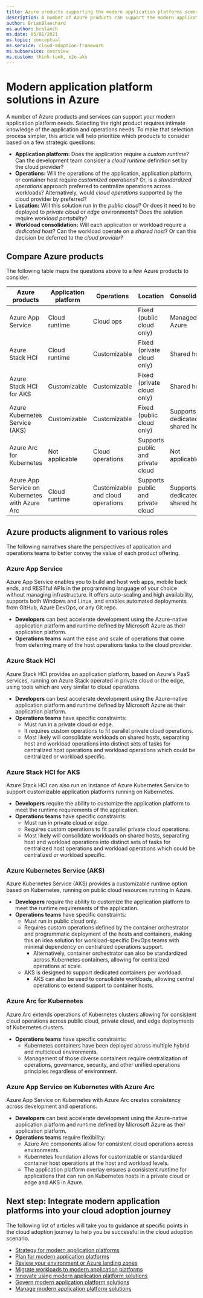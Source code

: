 ```yaml
---
title: Azure products supporting the modern application platforms scenario
description: A number of Azure products can support the modern application platform scenario depending on specific application and operations needs.
author: BrianBlanchard
ms.author: brblanch
ms.date: 05/01/2021
ms.topic: conceptual
ms.service: cloud-adoption-framework
ms.subservice: overview
ms.custom: think-tank, e2e-aks
---
```


# Modern application platform solutions in Azure

A number of Azure products and services can support your modern application platform needs. Selecting the right product requires intimate knowledge of the application and operations needs. To make that selection process simpler, this article will help prioritize which products to consider based on a few strategic questions:

- **Application platform:** Does the application require a *custom runtime*? Can the development team consider a *cloud runtime* definition set by the cloud provider?
- **Operations:** Will the operations of the application, application platform, or container host require *customized operations*? Or, is a *standardized operations* approach preferred to centralize operations across workloads? Alternatively, would *cloud operations* supported by the cloud provider by preferred?
- **Location:** Will this solution run in the *public cloud*? Or does it need to be deployed to *private cloud* or *edge* environments? Does the solution require *workload portability*?
- **Workload consolidation:** Will each application or workload require a *dedicated host*? Can the workload operate on a *shared host*? Or can this decision be deferred to the *cloud provider*?

## Compare Azure products

The following table maps the questions above to a few Azure products to consider.

| Azure products | Application platform | Operations | Location | Consolidation |
|--|--|--|--|--|
| Azure App Service | Cloud runtime | Cloud ops | Fixed (public cloud only) | Managed by Azure |
| Azure Stack HCI | Cloud runtime | Customizable | Fixed (private cloud only) | Shared host |
| Azure Stack HCI for AKS | Customizable | Customizable | Fixed (private cloud only) | Shared host |
| Azure Kubernetes Service (AKS) | Customizable | Customizable | Fixed (public cloud only) | Supports dedicated or shared hosts |
| Azure Arc for Kubernetes | Not applicable | Cloud operations | Supports public and private cloud | Not applicable |
| Azure App Service on Kubernetes with Azure Arc | Cloud runtime | Customizable and cloud operations | Supports public and private cloud | Supports dedicated or shared hosts |

## Azure products alignment to various roles

The following narratives share the perspectives of application and operations teams to better convey the value of each product offering.

### Azure App Service

Azure App Service enables you to build and host web apps, mobile back ends, and RESTful APIs in the programming language of your choice without managing infrastructure. It offers auto-scaling and high availability, supports both Windows and Linux, and enables automated deployments from GitHub, Azure DevOps, or any Git repo.

- **Developers** can best accelerate development using the Azure-native application platform and runtime defined by Microsoft Azure as their application platform.
- **Operations teams** want the ease and scale of operations that come from deferring many of the host operations tasks to the cloud provider.

### Azure Stack HCI

Azure Stack HCI provides an application platform, based on Azure's PaaS services, running on Azure Stack operated in private cloud or the edge, using tools which are very similar to cloud operations.

- **Developers** can best accelerate development using the Azure-native application platform and runtime defined by Microsoft Azure as their application platform.
- **Operations teams** have specific constraints:
  - Must run in a private cloud or edge.
  - It requires custom operations to fit parallel private cloud operations.
  - Most likely will consolidate workloads on shared hosts, separating host and workload operations into distinct sets of tasks for centralized host operations and workload operations which could be centralized or workload specific.

### Azure Stack HCI for AKS

Azure Stack HCI can also run an instance of Azure Kubernetes Service to support customizable application platforms running on Kubernetes.

- **Developers** require the ability to customize the application platform to meet the runtime requirements of the application.
- **Operations teams** have specific constraints:
  - Must run in private cloud or edge.
  - Requires custom operations to fit parallel private cloud operations.
  - Most likely will consolidate workloads on shared hosts, separating host and workload operations into distinct sets of tasks for centralized host operations and workload operations which could be centralized or workload specific.

### Azure Kubernetes Service (AKS)

Azure Kubernetes Service (AKS) provides a customizable runtime option based on Kubernetes, running on public cloud resources running in Azure.

- **Developers** require the ability to customize the application platform to meet the runtime requirements of the application.
- **Operations teams** have specific constraints:
  - Must run in public cloud only.
  - Requires custom operations defined by the container orchestrator and programmatic deployment of the hosts and containers, making this an idea solution for workload-specific DevOps teams with minimal dependency on centralized operations support.
    - Alternatively, container orchestrator can also be standardized across Kubernetes containers, allowing for centralized operations at scale.
  - AKS is designed to support dedicated containers per workload.
    - AKS can also be used to consolidate workloads, allowing central operations to extend support to container hosts.

### Azure Arc for Kubernetes

Azure Arc extends operations of Kubernetes clusters allowing for consistent cloud operations across public cloud, private cloud, and edge deployments of Kubernetes clusters.

- **Operations teams** have specific constraints:
  - Kubernetes containers have been deployed across multiple hybrid and multicloud environments.
  - Management of those diverse containers require centralization of operations, governance, security, and other unified operations principles regardless of environment.

### Azure App Service on Kubernetes with Azure Arc

Azure App Service on Kubernetes with Azure Arc creates consistency across development and operations.

- **Developers** can best accelerate development using the Azure-native application platform and runtime defined by Microsoft Azure as their application platform.
- **Operations teams** require flexibility:
  - Azure Arc components allow for consistent cloud operations across environments.
  - Kubernetes foundation allows for customizable or standardized container host operations at the host and workload levels.
  - The application platform overlay ensures a consistent runtime for applications that can run on Kubernetes hosts in a private cloud or edge and AKS in Azure.

## Next step: Integrate modern application platforms into your cloud adoption journey

The following list of articles will take you to guidance at specific points in the cloud adoption journey to help you be successful in the cloud adoption scenario.

- [Strategy for modern application platforms](./strategy.md)
- [Plan for modern application platforms](./plan.md)
- [Review your environment or Azure landing zones](./ready.md)
- [Migrate workloads to modern application platforms](./migrate.md)
- [Innovate using modern application platform solutions](./innovate.md)
- [Govern modern application platform solutions](./govern.md)
- [Manage modern application platform solutions](./manage.md)
